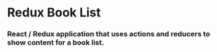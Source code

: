 #  Redux Book List

### React / Redux application that uses actions and reducers to show content for a book list.

